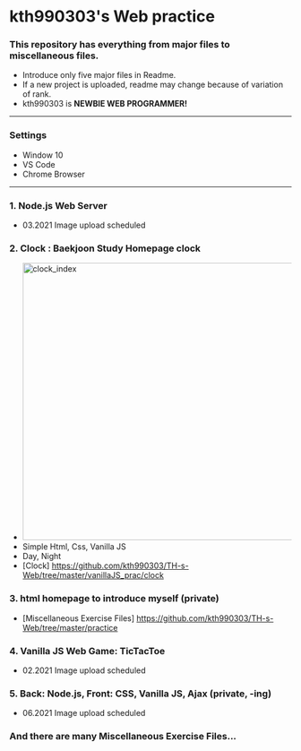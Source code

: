 # kth990303's Web practice
 ### This repository has everything from major files to miscellaneous files.
 - Introduce only five major files in Readme. 
 - If a new project is uploaded, readme may change because of variation of rank.
 - kth990303 is <strong>NEWBIE WEB PROGRAMMER!</strong>
 
<hr>

### Settings
 - Window 10
 - VS Code
 - Chrome Browser
 
<hr>

### 1. Node.js Web Server
 - 03.2021 Image upload scheduled
### 2. Clock : Baekjoon Study Homepage clock
 - <img width="495" alt="clock_index" src="https://user-images.githubusercontent.com/57135043/107109376-4f937380-6883-11eb-991d-5be40b4080e9.png">
 - Simple Html, Css, Vanilla JS
 - Day, Night
 - [Clock] https://github.com/kth990303/TH-s-Web/tree/master/vanillaJS_prac/clock
### 3. html homepage to introduce myself (private)
 - [Miscellaneous Exercise Files] https://github.com/kth990303/TH-s-Web/tree/master/practice
### 4. Vanilla JS Web Game: TicTacToe
 - 02.2021 Image upload scheduled
### 5. Back: Node.js, Front: CSS, Vanilla JS, Ajax (private, -ing)
 - 06.2021 Image upload scheduled
### And there are many Miscellaneous Exercise Files...


